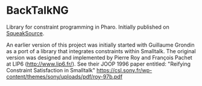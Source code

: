 # BackTalkNG

Library for constraint programming in Pharo. Initially published on [SqueakSource](http://www.squeaksource.com/BackTalk/).

An earlier version of this project was initially started with Guillaume Grondin as a port of a library that integrates constraints within Smalltalk. The original version was designed and implemented by Pierre Roy and François Pachet at LIP6 (http://www.lip6.fr/). See their JOOP 1996 paper entitled: "Reifying Constraint Satisfaction in Smalltalk" https://csl.sony.fr/wp-content/themes/sony/uploads/pdf/roy-97b.pdf 

